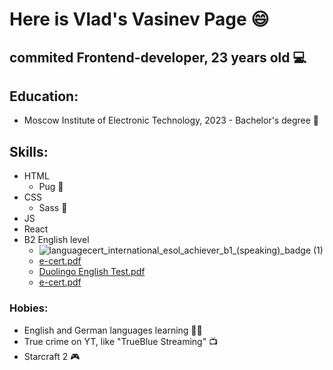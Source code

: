 # Here is Vlad's Vasinev Page 😄

## commited Frontend-developer, 23 years old 💻

## Education:
- Moscow Institute of Electronic Technology, 2023 - Bachelor's degree 🏫

## Skills: 

- HTML 
    - Pug 🐶
- CSS 
    - Sass 📃
- JS
- React 
- B2 English level 
    - ![languagecert_international_esol_achiever_b1_(speaking)_badge (1)](https://github.com/Vlad-Vasinev/Vlad-Vasinev/assets/80538465/bd4a2c90-65ea-40d4-b2ee-06a9cb0d793d)
    - [e-cert.pdf](https://github.com/Vlad-Vasinev/Vlad-Vasinev/blob/main/e-cert.pdf)
    - [Duolingo English Test.pdf](https://github.com/Vlad-Vasinev/Vlad-Vasinev/blob/main/Duolingo%20English%20Test.pdf)
    - [e-cert.pdf](https://github.com/Vlad-Vasinev/Vlad-Vasinev/blob/main/EF%20SET%20Certificate.pdf)

### Hobies:

- English and German languages learning 👨‍🎓
- True crime on YT, like "TrueBlue Streaming" 📺
- Starcraft 2 🎮